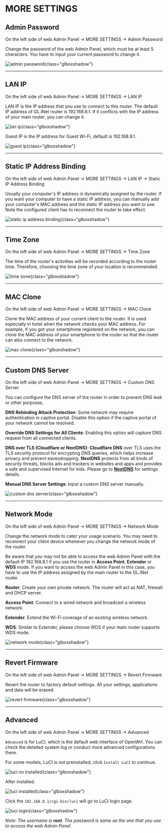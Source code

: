 # MORE SETTINGS

## Admin Password

On the left side of web Admin Panel -> MORE SETTINGS -> Admin Password

Change the password of the web Admin Panel, which must be at least 5 characters. You have to input your current password to change it.

![admin password](https://static.gl-inet.com/docs/en/3/setup/share/more_settings/admin_password.png){class="glboxshadow"}

---

## LAN IP

On the left side of web Admin Panel -> MORE SETTINGS -> LAN IP

LAN IP is the IP address that you use to connect to this router. The default IP address of GL.iNet router is 192.168.8.1. If it conflicts with the IP address of your main router, you can change it.

![lan ip](https://static.gl-inet.com/docs/en/3/setup/share/more_settings/lan_ip.png){class="glboxshadow"}

Guest IP is the IP address for Guest Wi-Fi, default is 192.168.9.1.

![guest ip](https://static.gl-inet.com/docs/en/3/setup/share/more_settings/guest_ip.png){class="glboxshadow"}

---

## Static IP Address Binding

On the left side of web Admin Panel -> MORE SETTINGS -> LAN IP -> Static IP Address Binding

Usually your computer's IP address is dynamically assigned by the router. If you want your computer to have a static IP address, you can manually add your computer's MAC address and the static IP address you want to use.
Note the configured client has to reconnect the router to take effect.

![static ip address binding](https://static.gl-inet.com/docs/en/3/setup/share/more_settings/static_ip_address_binding.png){class="glboxshadow"}

---

## Time Zone

On the left side of web Admin Panel -> MORE SETTINGS -> Time Zone

The time of the router's activities will be recorded according to the router time. Therefore, choosing the time zone of your location is recommended.

![time zone](https://static.gl-inet.com/docs/en/3/setup/share/more_settings/time_zone.png){class="glboxshadow"}

---

## MAC Clone

On the left side of web Admin Panel -> MORE SETTINGS -> MAC Clone

Clone the MAC address of your current client to the router. It is used especially in hotel when the network checks your MAC address. For example, if you got your smartphone registered on the network, you can clone the MAC address of your smartphone to the router so that the router can also connect to the network.

![mac clone](https://static.gl-inet.com/docs/en/3/setup/share/more_settings/mac_clone.png){class="glboxshadow"}

---

## Custom DNS Server

On the left side of web Admin Panel -> MORE SETTINGS -> Custom DNS Server

You can configure the DNS server of the router in order to prevent DNS leak or other purposes.

**DNS Rebinding Attack Protection**: Some network may require authentication in captive portal. Disable this option if the captive portal of your network cannot be resolved.

**Override DNS Settings for All Clients**: Enabling this option will capture DNS request from all connected clients.

**DNS over TLS (Cloudflare or NextDNS)**: 
**Cloudflare DNS** over TLS uses the TLS security protocol for encrypting DNS queries, which helps increase privacy and prevent eavesdropping.
**NextDNS** protects from all kinds of security threats, blocks ads and trackers in websites and apps and provides a safe and supervised Internet for kids. Please go to [**NextDNS**](../../../tutorials/nextdns/) for settings details. 

**Manual DNS Server Settings**: Input a custom DNS server manually.

![custom dns server](https://static.gl-inet.com/docs/en/3/setup/share/more_settings/custom_dns_server.png){class="glboxshadow"}

---

## Network Mode

On the left side of web Admin Panel -> MORE SETTINGS -> Network Mode

Change the network mode to cater your usage scenario. You may need to reconnect your client device whenever you change the network mode of the router.

Be aware that you may not be able to access the web Admin Panel with the default IP 192.168.8.1 if you use the router in **Access Point**, **Extender** or **WDS** mode. If you want to access the web Admin Panel in this case, you have to use the IP address assigned by the main router to the GL.iNet router.

**Router**: Create your own private network. The router will act as NAT, firewall and DHCP server.

**Access Point**: Connect  to a wired network and broadcast a wireless network.

**Extender**: Extend the Wi-Fi coverage of an existing wireless network.

**WDS**: Similar to Extender, please choose WDS if your main router supports WDS mode.

![network mode](https://static.gl-inet.com/docs/en/3/setup/share/more_settings/network_mode.png){class="glboxshadow"}

---

## Revert Firmware

On the left side of web Admin Panel -> MORE SETTINGS -> Revert Firmware

Revert the router to factory default settings. All your settings, applications and data will be erased.

![revert firmware](https://static.gl-inet.com/docs/en/3/setup/share/more_settings/revert_firmware.png){class="glboxshadow"}

---

## Advanced

On the left side of web Admin Panel -> MORE SETTINGS -> Advanced

`Advanced` is for LuCI, which is the default web interface of OpenWrt. You can check the detailed system log or conduct more advanced configurations there.

For some models, LuCI is not preinstalled, click `Install LuCI` to continue.

![luci no installed](https://static.gl-inet.com/docs/en/3/setup/share/more_settings/luci/luci_no_installed.png){class="glboxshadow"}

After installed.

![luci installed](https://static.gl-inet.com/docs/en/3/setup/share/more_settings/luci/luci_installed.png){class="glboxshadow"}

Click the `192.168.8.1/cgi-bin/luci` will go to LuCI login page.

![luci login](https://static.gl-inet.com/docs/en/3/setup/share/more_settings/luci/luci_login.png){class="glboxshadow"}

*Note: The username is **root**. The password is same as the one that you use to access the web Admin Panel.*
